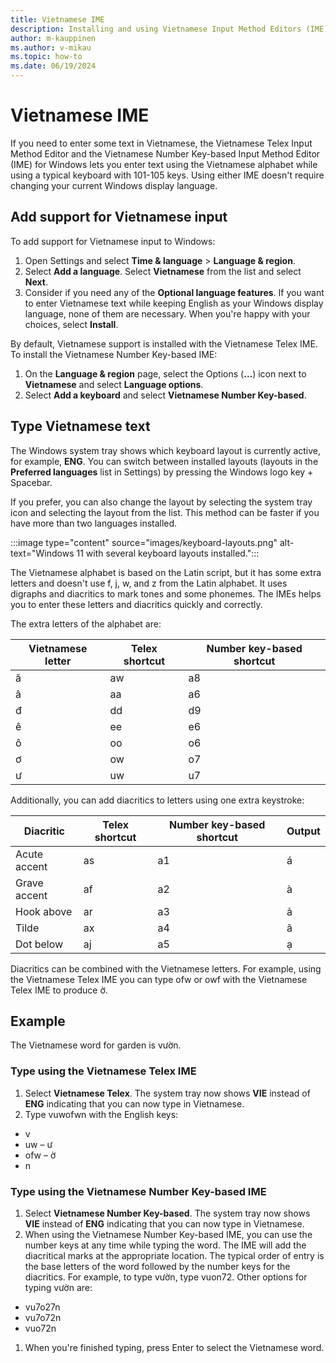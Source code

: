 ```yaml
---
title: Vietnamese IME
description: Installing and using Vietnamese Input Method Editors (IME)
author: m-kauppinen
ms.author: v-mikau
ms.topic: how-to
ms.date: 06/19/2024
---
```


# Vietnamese IME

If you need to enter some text in Vietnamese, the Vietnamese Telex Input Method Editor and the Vietnamese Number Key-based Input Method Editor (IME) for Windows lets you enter text using the Vietnamese alphabet while using a typical keyboard with 101-105 keys. Using either IME doesn't require changing your current Windows display language.

## Add support for Vietnamese input

To add support for Vietnamese input to Windows:

1. Open Settings and select **Time & language** > **Language & region**.
1. Select **Add a language**. Select **Vietnamese** from the list and select **Next**.
1. Consider if you need any of the **Optional language features**. If you want to enter Vietnamese text while keeping English as your Windows display language, none of them are necessary. When you're happy with your choices, select **Install**.

By default, Vietnamese support is installed with the Vietnamese Telex IME. To install the Vietnamese Number Key-based IME:

1. On the **Language & region** page, select the Options (**…**) icon next to **Vietnamese** and select **Language options**.
1. Select **Add a keyboard** and select **Vietnamese Number Key-based**.

## Type Vietnamese text

The Windows system tray shows which keyboard layout is currently active, for example, **ENG**. You can switch between installed layouts (layouts in the **Preferred languages** list in Settings) by pressing the Windows logo key + Spacebar.

If you prefer, you can also change the layout by selecting the system tray icon and selecting the layout from the list. This method can be faster if you have more than two languages installed.

:::image type="content" source="images/keyboard-layouts.png" alt-text="Windows 11 with several keyboard layouts installed.":::

The Vietnamese alphabet is based on the Latin script, but it has some extra letters and doesn't use f, j, w, and z from the Latin alphabet. It uses digraphs and diacritics to mark tones and some phonemes. The IMEs helps you to enter these letters and diacritics quickly and correctly.

The extra letters of the alphabet are:

| Vietnamese letter | Telex shortcut | Number key-based shortcut |
|-------------------|----------------|---------------------------|
| ă | aw | a8 |
| â | aa | a6 |
| đ | dd | d9 |
| ê | ee | e6 |
| ô | oo | o6 |
| ơ | ow | o7 |
| ư | uw | u7 |

Additionally, you can add diacritics to letters using one extra keystroke:

| Diacritic | Telex shortcut | Number key-based shortcut | Output |
|-----------|----------------|---------------------------|--------|
| Acute accent | as | a1 | á |
| Grave accent | af | a2 | à |
| Hook above | ar | a3 | ả |
| Tilde | ax | a4 | ã |
| Dot below | aj | a5 | ạ |

Diacritics can be combined with the Vietnamese letters. For example, using the Vietnamese Telex IME you can type ofw or owf with the Vietnamese Telex IME to produce ờ.

## Example

The Vietnamese word for garden is vườn.

### Type using the Vietnamese Telex IME

1. Select **Vietnamese Telex**. The system tray now shows **VIE** instead of **ENG** indicating that you can now type in Vietnamese.
1. Type vuwofwn with the English keys:

- v
- uw – ư
- ofw – ờ
- n

### Type using the Vietnamese Number Key-based IME

1. Select **Vietnamese Number Key-based**. The system tray now shows **VIE** instead of **ENG** indicating that you can now type in Vietnamese.
1. When using the Vietnamese Number Key-based IME, you can use the number keys at any time while typing the word. The IME will add the diacritical marks at the appropriate location. The typical order of entry is the base letters of the word followed by the number keys for the diacritics. For example, to type vườn, type vuon72. Other options for typing vườn are:

- vu7o27n
- vu7o72n
- vuo72n

1. When you're finished typing, press Enter to select the Vietnamese word.

